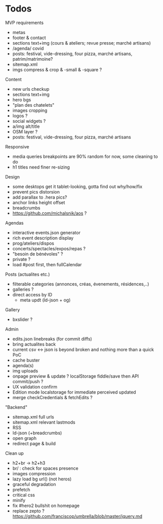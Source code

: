 Todos
=====

MVP requirements

* metas
* footer & contact
* sections text+img (cours & ateliers; revue presse; marché artisans)
* /agenda/ covid
* posts: festival, vide-dressing, four pizza, marché artisans, patrim/matrimoine?
* sitemap.xml
* imgs compress & crop & -small & -square ?


Content
* new urls checkup
* sections text+img
* hero bgs
* "plan des chatelets"
* images cropping
* logos ?
* social widgets ?
* a/img alt/title
* OSM layer ?
* posts: festival, vide-dressing, four pizza, marché artisans


Responsive
* media queries breakpoints are 90% random for now, some cleaning to do
* h1 titles need finer re-sizing

Design
* some desktops get it tablet-looking, gotta find out why/how/fix
* prevent pics distorsion
* add parallax to .hera pics?
* anchor links height offset
* breadcrumbs
* https://github.com/michalsnik/aos ?

Agendas
* interactive events.json generator
* rich event description display
* prog/ateliers/dispos
* concerts/spectacles/expos/repas ?
* "besoin de bénévoles" ?
* private ?
* load #post first, then fullCalendar

Posts (actualites etc.)
* filterable categories (annonces, créas, évenements, résidences,..)
* galleries ?
* direct access by ID
	* meta updt (ld-json + og)

Gallery
* bxslider ?


Admin
* edits.json linebreaks (for commit diffs)
* bring actualites back
* current csv <-> json is beyond broken and nothing more than a quick PoC
* cache buster
* agenda(s)
* img uploads
* onpage preview & update ? localStorage fiddle/save then API commit/push ?
* UX validation confirm
* Edition mode localstorage for immediate perceived updated
* merge checkCredentials & fetchEdits ?

"Backend"
* sitemap.xml full urls
* sitemap.xml relevant lastmods
* RSS
* ld-json (+breadcrumbs)
* open graph
* redirect page & build

Clean up
* h2+br -> h2+h3
* br/ : check for spaces presence
* images compression
* lazy load bg url() (not heros)
* graceful degradation
* prefetch
* critical css
* minify
* fix #hero2 bullshit on homepage
* replace zepto ?
	https://github.com/franciscop/umbrella/blob/master/jquery.md

